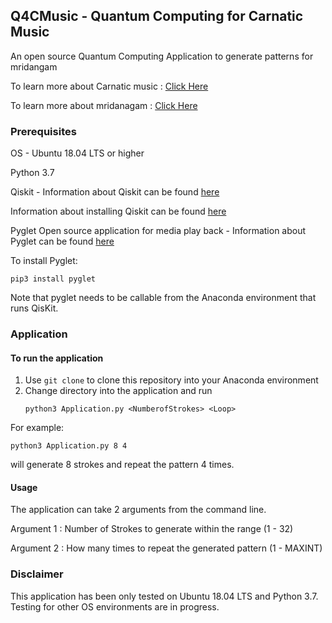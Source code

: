 ## Q4CMusic - Quantum Computing for Carnatic Music

An open source Quantum Computing Application to generate patterns for mridangam

To learn more about Carnatic music : [Click Here](https://en.wikipedia.org/wiki/Carnatic_music)

To learn more about mridanagam : [Click Here](https://en.wikipedia.org/wiki/Mridangam)

### Prerequisites

OS - Ubuntu 18.04 LTS or higher

Python 3.7 

Qiskit - Information about Qiskit can be found [here](https://qiskit.org)

Information about installing Qiskit can be found [here](https://qiskit.org/documentation/install.html)

Pyglet Open source application for media play back - Information about Pyglet can be found [here](https://www.programsinformationpeople.org/runestone/static/publicPIP/Pyglet/Pyglet.html) 

To install Pyglet:
```
pip3 install pyglet
```

Note that pyglet needs to be callable from the Anaconda environment that runs QisKit.

### Application

#### To run the application

1.  Use `git clone` to clone this repository into your Anaconda environment
2.  Change directory into the application and run
    ```    
    python3 Application.py <NumberofStrokes> <Loop>
    ```

For example:
  ```
  python3 Application.py 8 4
  ```    
will generate 8 strokes and repeat the pattern 4 times.

#### Usage

The application can take 2 arguments from the command line.  


Argument 1 : Number of Strokes to generate within the range (1 - 32)

Argument 2 : How many times to repeat the generated pattern (1 - MAXINT)


### Disclaimer

This application has been only tested on Ubuntu 18.04 LTS and Python 3.7. Testing for other OS environments are in progress.



 

